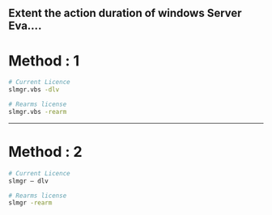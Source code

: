## Extent the action duration of windows Server Eva....

# Method : 1
```sh
# Current Licence
slmgr.vbs -dlv
```

```sh
# Rearms license
slmgr.vbs -rearm
```


---

# Method : 2

```sh
# Current Licence
slmgr – dlv

```

```sh
# Rearms license
slmgr -rearm
```
